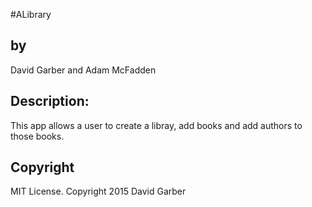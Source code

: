 #ALibrary
<h2>by</h2>
David Garber and Adam McFadden

<h2>Description:</h2>
This app allows a user to create a libray, add books and add authors to those books.

<h2>Copyright</h2>
 MIT License. Copyright 2015 David Garber
